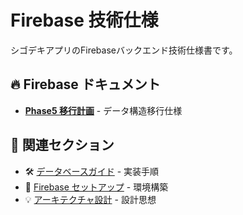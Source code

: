 # Firebase 技術仕様

シゴデキアプリのFirebaseバックエンド技術仕様書です。

## 🔥 Firebase ドキュメント

- [**Phase5 移行計画**](./phase5-migration-overview.md) - データ構造移行仕様

## 🔗 関連セクション

- 🛠️ [データベースガイド](../../guides/database/) - 実装手順
- 📖 [Firebase セットアップ](../../tutorials/getting-started/firebase-setup.md) - 環境構築
- 💡 [アーキテクチャ設計](../../explanation/architecture/) - 設計思想